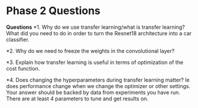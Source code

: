 # Phase 2 Questions
**Questions**
*1. Why do we use transfer learning/what is transfer learning? What did you need to do in order to turn the Resnet18 architecture into a car classifier.

*2. Why do we need to freeze the weights in the convolutional layer?

*3. Explain how transfer learning is useful in terms of optimization of the cost function.

*4. Does changing the hyperparameters during transfer learning matter? Ie does performance change when we change the optimizer or other settings. Your answer should be backed by data from experiments you have run. There are at least 4 parameters to tune and get results on.
